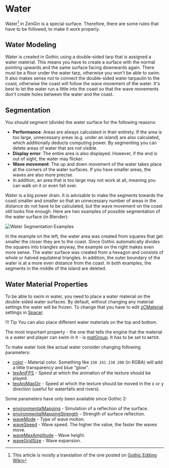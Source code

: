 # Water

Water[^1] in ZenGin is a special surface. Therefore, there are some rules that have to be followed, to make it work properly.

## Water Modeling

Water is created in Gothic using a double-sided tarp that is assigned a water material. This means you have to create a surface with the normal pointing upwards and the same surface facing downwards again. There must be a floor under the water tarp, otherwise you won't be able to swim. It also makes sense not to connect the double-sided water tarpaulin to the coast, otherwise the coast will follow the wave movement of the water. It's best to let the water run a little into the coast so that the wave movements don't create holes between the water and the coast.

## Segmentation

You should segment (divide) the water surface for the following reasons:

- **Performance**: Areas are always calculated in their entirety. If the area is too large, unnecessary areas (e.g. under an island) are also calculated, which additionally deducts computing power. By segmenting you can delete areas of water that are not visible.
- **Display error**: The entire area is also displayed. However, if the end is out of sight, the water may flicker.
- **Wave movement**: The up and down movement of the water takes place at the corners of the water surfaces. If you have smaller areas, the waves are also more precise.
- In addition, an area that is too large may not work at all, meaning you can walk on it or even fall over.

Water is a big power drain. It is advisable to make the segments towards the coast smaller and smaller so that an unnecessary number of areas in the distance do not have to be calculated, but the wave movement on the coast still looks fine enough. Here are two examples of possible segmentation of the water surface (in Blender):

![Water Segmentation Examples](../../assets/images/segmente.gif)

In the example on the left, the water area was created from squares that get smaller the closer they are to the coast. Since Gothic automatically divides the squares into triangles anyway, the example on the right makes even more sense. The water surface was created from a hexagon and consists of whole or halved equilateral triangles. In addition, the outer boundary of the water is at a more even distance from the coast. In both examples, the segments in the middle of the island are deleted.

## Water Material Properties

To be able to swim in water, you need to place a water material on the double-sided water surfaces. By default, without changing any material settings the water will be frozen. To change that you have to edit [zCMaterial](../worlds/Classes/zCMaterial.md) settings in [Spacer](../worlds/spacer.md).

!!! Tip
    You can also place different water materials on the top and bottom.

The most important property - the one that tells the engine that the material is a water and player can swim in it - is [matGroup](../worlds/Classes/zCMaterial.md#matgroup). It has to be set to `WATER`.

To make water look like actual water consider changing following parameters:

- [color](../worlds/Classes/zCMaterial.md#color) - Material color. Something like `150 241 238 200` (in RGBA) will add a little transparency and blue "glow".
- [texAniFPS](../worlds/Classes/zCMaterial.md#texanifps) - Speed at which the animation of the texture should be played.
- [texAniMapDir](../worlds/Classes/zCMaterial.md#texanimapdir) - Speed at which the texture should be moved in the x or y direction (useful for waterfalls and rivers).

Some parameters have only been available since Gothic 2:

- [environmentalMapping](../worlds/Classes/zCMaterial.md#environmentalmapping) - Simulation of a reflection of the surface.
- [environmentalMappingStrength](../worlds/Classes/zCMaterial.md#environmentalmappingstrength) - Strength of surface reflection.
- [waveMode](../worlds/Classes/zCMaterial.md#wavemode) - Type of wave motion.
- [waveSpeed](../worlds/Classes/zCMaterial.md#wavespeed) - Wave speed. The higher the value, the faster the waves move.
- [waveMaxAmplitude](../worlds/Classes/zCMaterial.md#wavemaxamplitude) - Wave height. 
- [waveGridSize](../worlds/Classes/zCMaterial.md#wavegridsize) - Wave expansion.


[^1]: This article is mostly a translation of the one posted on [Gothic Editing Wiki](https://wiki.worldofgothic.de/doku.php?id=quickstart:zengin:wasser)

